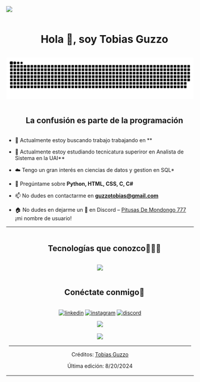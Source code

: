 <!--divisor horizontal (degradado)-->
<img src="https://user-images.githubusercontent.com/73097560/115834477-dbab4500-a447-11eb-908a-139a6edaec5c.gif">

<!--h1 sin borde inferior-->
<div id="user-content-toc">
  <ul align="center">
    <summary><h1 style="display: inline-block">Hola 👋, soy Tobias Guzzo</h1></summary>
  </ul>
</div>

<!--- serpiente -->
<div align="center">
  <img src="https://github.com/1999AZZAR/1999AZZAR/blob/readme/resources/img/grid-snake.svg" alt="serpiente" />
</div>

<!--h2 sin borde inferior-->
<div id="user-content-toc">
  <ul align="center">
    <summary><h2 style="display: inline-block">La confusión es parte de la programación</h2></summary>
  </ul>
</div>

<!--Introducción inicio-->
- 🔭 Actualmente estoy buscando trabajo trabajando en **

- 🌱 Actualmente estoy estudiando tecnicatura superiror en Analista de Sistema en la UAI**

- ☁️ Tengo un gran interés en ciencias de datos y gestion en SQL*

- 💬 Pregúntame sobre **Python, HTML, CSS, C, C#**

- 📫 No dudes en contactarme en **guzzotobias@gmail.com**

- 🏠 No dudes en dejarme un **👋** en Discord – [Pitusas De Mondongo 777](https://discordapp.com/users/493984084935180312) ¡mi nombre de usuario!
<!--Introducción fin-->

<!--- estadísticas y trofeos (inicio) -->
<p align="center">
  <!--- estadísticas (inicio) -->
<table align="center">
<tr border="none">
<td width="50%" align="center">

<!--h1 sin borde inferior-->
<div id="user-content-toc">
  <ul align="center">
    <summary><h2 style="display: inline-block">Tecnologías que conozco👨🏻‍💻</h2></summary>
  </ul>
</div>
<!--iconos de stack tecnológico-->
<p align="center">
  <a href="https://skillicons.dev">
    <img src="https://skillicons.dev/icons?i=git,css,discord,github,html,java,mysql,py,react,vscode,C,C#,kubernetes&perline=14" />
  </a>
</p>

<!-- Conéctate conmigo -->
<!--h2 sin borde inferior-->
<div id="user-content-toc">
  <ul align="center">
    <summary><h2 style="display: inline-block">Conéctate conmigo🤝</h2></summary>
  </ul>
</div>

<!--iconos y enlaces-->
<p align="center">
<a href="https://www.linkedin.com/in/tobias-santino-guzzo-6b0a67248/" target="blank"><img align="center" src="https://user-images.githubusercontent.com/88904952/234979284-68c11d7f-1acc-4f0c-ac78-044e1037d7b0.png" alt="linkedin" height="50" width="50" /></a>
<a href="https://www.instagram.com/tobias_guzzo.gg/" target="blank"><img align="center" src="https://user-images.githubusercontent.com/88904952/234981169-2dd1e58f-4b7e-468c-8213-034ba62156c3.png" alt="instagram" height="50" width="50" /></a>
<a href="https://discordapp.com/users/493984084935180312" target="blank"><img align="center" src="https://user-images.githubusercontent.com/88904952/234982627-019fd336-6248-453c-9b05-97c13fd1d207.png" alt="discord" height="50" width="50" /></a>
</p>

<!--contador de visitas al perfil-->
<div align="center">
  
[![](https://visitcount.itsvg.in/api?id=1010nishant&icon=3&color=6)](https://visitcount.itsvg.in)
  
</div>

<!--divisor horizontal (degradado)-->
<img src="https://user-images.githubusercontent.com/73097560/115834477-dbab4500-a447-11eb-908a-139a6edaec5c.gif">

----------------------------------------------------------------------
Créditos: [Tobias Guzzo](https:https://github.com/TobiasGuzzo/TobiasGuzzo)

Última edición: 8/20/2024
